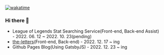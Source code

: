[![wakatime](https://wakatime.com/badge/user/f8db2073-2886-4163-b659-ea3b1fab998a.svg)](https://wakatime.com/@f8db2073-2886-4163-b659-ea3b1fab998a)

### Hi there 👋
* League of Legends Stat Searching Service(Front-end, Back-end Assist) - 2022. 06. 12 ~ 2022. 10. 23(pending)
* [the-letters](https://github.com/monegit/the-letters)(Front-end, Back-end) - 2022. 12. 17 ~ ing
* Github Pages Blog(Using GatsbyJS) - 2022. 12. 23 ~ ing
